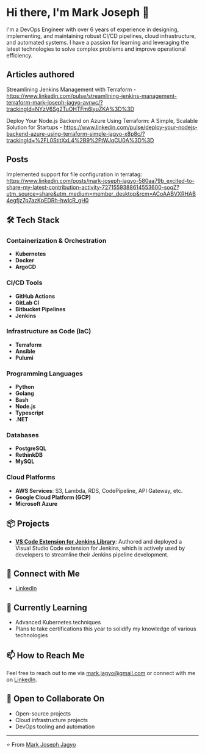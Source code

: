 # Hi there, I'm Mark Joseph 👋

I'm a DevOps Engineer with over 6 years of experience in designing, implementing, and maintaining robust CI/CD pipelines, cloud infrastructure, and automated systems. I have a passion for learning and leveraging the latest technologies to solve complex problems and improve operational efficiency.

## Articles authored
Streamlining Jenkins Management with Terraform - https://www.linkedin.com/pulse/streamlining-jenkins-management-terraform-mark-joseph-jagyo-avrwc/?trackingId=NYzV6Sg2TuOHTFm6lyuZKA%3D%3D

Deploy Your Node.js Backend on Azure Using Terraform: A Simple, Scalable Solution for Startups - https://www.linkedin.com/pulse/deploy-your-nodejs-backend-azure-using-terraform-simple-jagyo-x8p8c/?trackingId=%2FL0StitXxL4%2B9%2FtWJqCU0A%3D%3D

## Posts
Implemented support for file configuration in terratag: https://www.linkedin.com/posts/mark-joseph-jagyo-580aa79b_excited-to-share-my-latest-contribution-activity-7271559388614553600-soqZ?utm_source=share&utm_medium=member_desktop&rcm=ACoAABVXRHAB4egfjz7p7azKpEDRh-hwIcR_gH0


## 🛠️ Tech Stack

### Containerization & Orchestration
- **Kubernetes**
- **Docker**
- **ArgoCD**

### CI/CD Tools
- **GitHub Actions**
- **GitLab CI**
- **Bitbucket Pipelines**
- **Jenkins**

### Infrastructure as Code (IaC)
- **Terraform**
- **Ansible**
- **Pulumi**

### Programming Languages
- **Python**
- **Golang**
- **Bash**
- **Node.js**
- **Typescript**
- **.NET**

### Databases
- **PostgreSQL**
- **RethinkDB**
- **MySQL**

### Cloud Platforms
- **AWS Services**: S3, Lambda, RDS, CodePipeline, API Gateway, etc.
- **Google Cloud Platform (GCP)**
- **Microsoft Azure**

## 📦 Projects

- **[VS Code Extension for Jenkins Library](https://marketplace.visualstudio.com/items?itemName=JenkinsLibrarySimplified.jlib)**: Authored and deployed a Visual Studio Code extension for Jenkins, which is actively used by developers to streamline their Jenkins pipeline development.

## 🔗 Connect with Me

- [LinkedIn](https://www.linkedin.com/in/mark-joseph-jagyo-580aa79b/)

## 🌱 Currently Learning

- Advanced Kubernetes techniques
- Plans to take certifications this year to solidify my knowledge of various technologies

## 📫 How to Reach Me

Feel free to reach out to me via [mark.jagyo@gmail.com](mailto:mark.jagyo@gmail.com) or connect with me on [LinkedIn](https://www.linkedin.com/in/mark-joseph-jagyo-580aa79b/).

## 🤝 Open to Collaborate On

- Open-source projects
- Cloud infrastructure projects
- DevOps tooling and automation

---

⭐️ From [Mark Joseph Jagyo](https://github.com/mjagyo)
